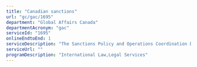 ```yaml
---
title: "Canadian sanctions"
url: "gc/gac/1695"
department: "Global Affairs Canada"
departmentAcronym: "gac"
serviceId: "1695"
onlineEndtoEnd: 1
serviceDescription: "The Sanctions Policy and Operations Coordination Division provides a central point of contact to provide information and clarity relating to Canada's sanctions regime. The division also manages the permit and certificates application process through which persons in Canada and Canadians outside Canada can seek authorization for activities that would otherwise be prohibited by Canada's sanctions."
serviceUrl: ""
programDescription: "International Law,Legal Services"
---
```

